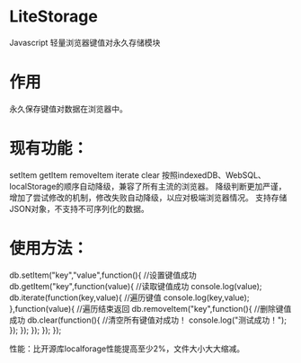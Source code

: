 # LiteStorage
Javascript 轻量浏览器键值对永久存储模块

# 作用
永久保存键值对数据在浏览器中。

# 现有功能：
setItem getItem removeItem iterate clear
按照indexedDB、WebSQL、localStorage的顺序自动降级，兼容了所有主流的浏览器。
降级判断更加严谨，增加了尝试修改的机制，修改失败自动降级，以应对极端浏览器情况。
支持存储JSON对象，不支持不可序列化的数据。

# 使用方法：

db.setItem("key","value",function(){
    //设置键值成功
    db.getItem("key",function(value){
        //读取键值成功
        console.log(value);
        db.iterate(function(key,value){
            //遍历键值
            console.log(key,value);
        },function(value){
            //遍历结束返回
            db.removeItem("key",function(){
                //删除键值成功
                db.clear(function(){
                    //清空所有键值对成功！
                    console.log("测试成功！");
                });
            });
        });
    });
});

性能：比开源库localforage性能提高至少2%，文件大小大大缩减。
